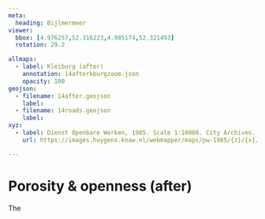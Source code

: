 ```yaml
---
meta:
  heading: Bijlmermeer
viewer:
  bbox: [4.976257,52.316223,4.985174,52.321493]
  rotation: 29.2

allmaps:
  - label: Kleiburg (after)
    annotation: 14afterkburgzoom.json
    opacity: 100
geojson:
  - filename: 14after.geojson
    label: 
  - filename: 14roads.geojson
    label: 
xyz:
  - label: Dienst Openbare Werken, 1985. Scale 1:10000. City Archives. Stadsarchief Amsterdam. NL Architects. 2016. Klieburg, Amsterdam Zuidoost.
    url: https://images.huygens.knaw.nl/webmapper/maps/pw-1985/{z}/{x}/{y}.png

---
```

# Porosity & openness (after)
The 
